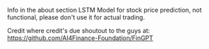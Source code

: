 Info in the about section LSTM Model for stock price prediction, not functional, please don't use it for actual trading.

Credit where credit's due shoutout to the guys at:
https://github.com/AI4Finance-Foundation/FinGPT
